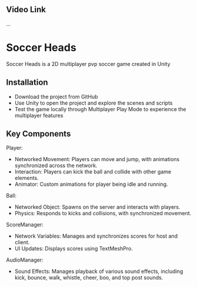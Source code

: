 ## Video Link

...

# Soccer Heads

Soccer Heads is a 2D multiplayer pvp soccer game created in Unity 

## Installation

- Download the project from GitHub 
- Use Unity to open the project and explore the scenes and scripts
- Test the game locally through Multiplayer Play Mode to experience the multiplayer features

## Key Components

Player:
- Networked Movement: Players can move and jump, with animations synchronized across the network.
- Interaction: Players can kick the ball and collide with other game elements.
- Animator: Custom animations for player being idle and running.

Ball:
- Networked Object: Spawns on the server and interacts with players.
- Physics: Responds to kicks and collisions, with synchronized movement.

ScoreManager:
- Network Variables: Manages and synchronizes scores for host and client.
- UI Updates: Displays scores using TextMeshPro.

AudioManager:
- Sound Effects: Manages playback of various sound effects, including kick, bounce, walk, whistle, cheer, boo, and top post sounds.
